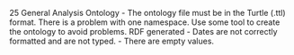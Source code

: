 25
    General
    Analysis
    Ontology
        - The ontology file must be in the Turtle (.ttl) format. There is a problem with one namespace. Use some tool to create the ontology to avoid problems.
    RDF generated
        - Dates are not correctly formatted and are not typed.
        - There are empty values.
